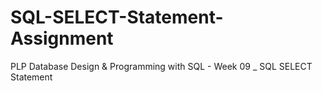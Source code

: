 # SQL-SELECT-Statement-Assignment
PLP Database Design &amp; Programming with SQL - Week 09 _ SQL SELECT Statement
